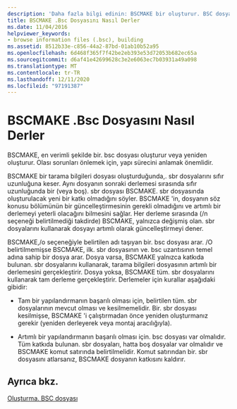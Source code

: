 ```yaml
---
description: 'Daha fazla bilgi edinin: BSCMAKE bir oluşturur. BSC dosyası'
title: BSCMAKE .Bsc Dosyasını Nasıl Derler
ms.date: 11/04/2016
helpviewer_keywords:
- browse information files (.bsc), building
ms.assetid: 8512b33e-c856-44a2-87bd-01ab10b52a95
ms.openlocfilehash: 6d468f365f7f42be2eb393e53d72053b682ec65a
ms.sourcegitcommit: d6af41e42699628c3e2e6063ec7b03931a49a098
ms.translationtype: MT
ms.contentlocale: tr-TR
ms.lasthandoff: 12/11/2020
ms.locfileid: "97191387"
---
```

# <a name="how-bscmake-builds-a-bsc-file"></a>BSCMAKE .Bsc Dosyasını Nasıl Derler

BSCMAKE, en verimli şekilde bir. bsc dosyası oluşturur veya yeniden oluşturur. Olası sorunları önlemek için, yapı sürecini anlamak önemlidir.

BSCMAKE bir tarama bilgileri dosyası oluşturduğunda,. sbr dosyalarını sıfır uzunluğuna keser. Aynı dosyanın sonraki derlemesi sırasında sıfır uzunluğunda bir (veya boş). sbr dosyası BSCMAKE. sbr dosyasında oluşturulacak yeni bir katkı olmadığını söyler. BSCMAKE 'in, dosyanın söz konusu bölümünün bir güncelleştirmesinin gerekli olmadığını ve artımlı bir derlemeyi yeterli olacağını bilmesini sağlar. Her derleme sırasında (/n seçeneği belirtilmediği takdirde) BSCMAKE, yalnızca değişmiş olan. sbr dosyalarını kullanarak dosyayı artımlı olarak güncelleştirmeyi dener.

BSCMAKE,/o seçeneğiyle belirtilen adı taşıyan bir. bsc dosyası arar. /O belirtilmemişse BSCMAKE, ilk. sbr dosyasının ve. bsc uzantısının temel adına sahip bir dosya arar. Dosya varsa, BSCMAKE yalnızca katkıda bulunan. sbr dosyalarını kullanarak, tarama bilgileri dosyasının artımlı bir derlemesini gerçekleştirir. Dosya yoksa, BSCMAKE tüm. sbr dosyalarını kullanarak tam derleme gerçekleştirir. Derlemeler için kurallar aşağıdaki gibidir:

- Tam bir yapılandırmanın başarılı olması için, belirtilen tüm. sbr dosyalarının mevcut olması ve kesilmemelidir. Bir. sbr dosyası kesilmişse, BSCMAKE 'i çalıştırmadan önce yeniden oluşturmanız gerekir (yeniden derleyerek veya montaj aracılığıyla).

- Artımlı bir yapılandırmanın başarılı olması için. bsc dosyası var olmalıdır. Tüm katkıda bulunan. sbr dosyaları, hatta boş dosyalar var olmalıdır ve BSCMAKE komut satırında belirtilmelidir. Komut satırından bir. sbr dosyasını atlarsanız, BSCMAKE dosyanın katkısını kaldırır.

## <a name="see-also"></a>Ayrıca bkz.

[Oluşturma. BSC dosyası](building-a-dot-bsc-file.md)
